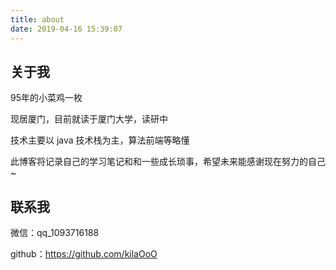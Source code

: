 ```yaml
---
title: about
date: 2019-04-16 15:39:07
---
```


## 关于我

95年的小菜鸡一枚

现居厦门，目前就读于厦门大学，读研中

技术主要以 java 技术栈为主，算法前端等略懂

此博客将记录自己的学习笔记和和一些成长琐事，希望未来能感谢现在努力的自己 ~

## 联系我

微信：qq_1093716188

github：https://github.com/kilaOoO